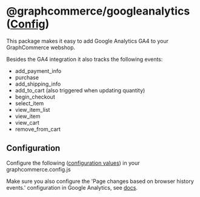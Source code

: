 # @graphcommerce/googleanalytics ([Config](./Config.graphqls))

This package makes it easy to add Google Analytics GA4 to your GraphCommerce
webshop.

Besides the GA4 integration it also tracks the following events:

- add_payment_info
- purchase
- add_shipping_info
- add_to_cart (also triggered when updating quantity)
- begin_checkout
- select_item
- view_item_list
- view_item
- view_cart
- remove_from_cart

## Configuration

Configure the following ([configuration values](./Config.graphqls)) in your
graphcommerce.config.js

Make sure you also configure the 'Page changes based on browser history events.'
configuration in Google Analytics, see
[docs](https://developers.google.com/analytics/devguides/collection/ga4/single-page-applications?implementation=browser-history#implement_single-page_application_measurement).
